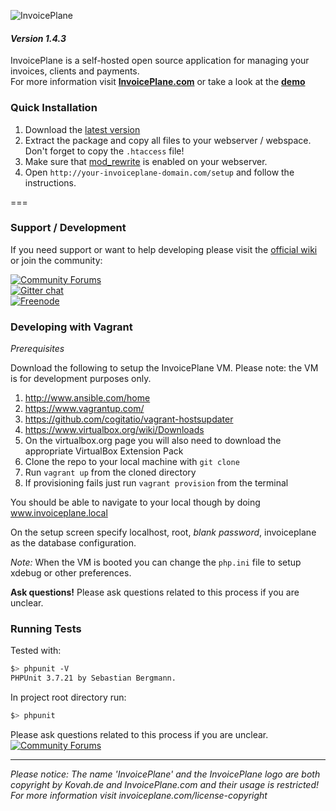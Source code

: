 ![InvoicePlane](http://invoiceplane.com/content/logo/PNG/logo_300x150.png)
#### _Version 1.4.3_

InvoicePlane is a self-hosted open source application for managing your invoices, clients and payments.    
For more information visit __[InvoicePlane.com](https://invoiceplane.com)__ or take a look at the __[demo](https://demo.invoiceplane.com)__

### Quick Installation

1. Download the [latest version](https://invoiceplane.com/downloads)
2. Extract the package and copy all files to your webserver / webspace. Don't forget to copy the `.htaccess` file!
3. Make sure that [mod_rewrite](https://go.invoiceplane.com/apachemodrewrite) is enabled on your webserver.
4. Open `http://your-invoiceplane-domain.com/setup` and follow the instructions.

===

### Support / Development

If you need support or want to help developing please visit the [official wiki](https://wiki.invoiceplane.com) or join the community:

[![Community Forums](https://invoiceplane.com/content/badges/badge_community.png)](https://community.invoiceplane.com/)   
[![Gitter chat](https://badges.gitter.im/InvoicePlane/InvoicePlane.png)](https://gitter.im/InvoicePlane/InvoicePlane)   
[![Freenode](https://invoiceplane.com/content/badges/badge_freenode.png)](irc://irc.freenode.net/InvoicePlane)

### Developing with Vagrant

*Prerequisites*

Download the following to setup the InvoicePlane VM.  Please note: the VM is for development purposes only.

1. http://www.ansible.com/home
2. https://www.vagrantup.com/
3. https://github.com/cogitatio/vagrant-hostsupdater
4. https://www.virtualbox.org/wiki/Downloads
5. On the virtualbox.org page you will also need to download the appropriate VirtualBox Extension Pack
6. Clone the repo to your local machine with `git clone`
7. Run `vagrant up` from the cloned directory
8. If provisioning fails just run `vagrant provision` from the terminal

You should be able to navigate to your local though by doing www.invoiceplane.local  

On the setup screen specify localhost, root, *blank password*, invoiceplane as the database configuration.

*Note:* When the VM is booted you can change the `php.ini` file to setup xdebug or other preferences.

__Ask questions!__ Please ask questions related to this process if you are unclear.

### Running Tests

Tested with:
```bash
$> phpunit -V
PHPUnit 3.7.21 by Sebastian Bergmann.
```

In project root directory run:
```bash
$> phpunit
```
Please ask questions related to this process if you are unclear.
[![Community Forums](https://invoiceplane.com/content/badges/badge_community.png)](https://community.invoiceplane.com/)   

---
  
*Please notice: The name 'InvoicePlane' and the InvoicePlane logo are both copyright by Kovah.de and InvoicePlane.com
and their usage is restricted! For more information visit invoiceplane.com/license-copyright*

